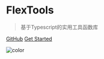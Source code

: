 <!-- ![logo](_media/icon.svg) -->

# FlexTools

>基于Typescript的实用工具函数库

[GitHub](https://github.com/zhangfisher/flex-tools)
[Get Started](./readme)


![color](#f0f0f0)